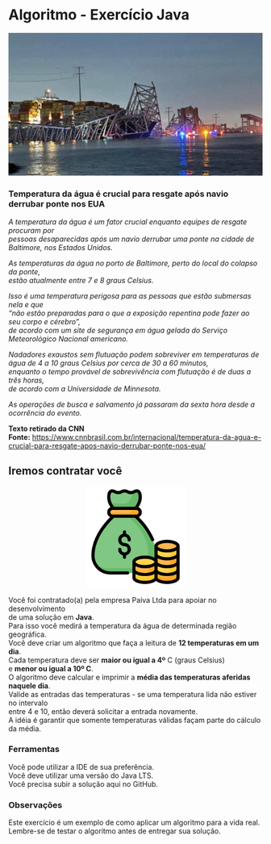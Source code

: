 # Algoritmo - Exercício Java

<p align="center">
    <img src="./image/ponte.jpg" width="700" alt="Ponte"">
</p>

### Temperatura da água é crucial para resgate após navio derrubar ponte nos EUA

_A temperatura da água é um fator crucial enquanto equipes de resgate procuram por_<br>
_pessoas desaparecidas após um navio derrubar uma ponte na cidade de Baltimore, nos Estados Unidos._

_As temperaturas da água no porto de Baltimore, perto do local do colapso da ponte,_<br>
_estão atualmente entre 7 e 8 graus Celsius._

_Isso é uma temperatura perigosa para as pessoas que estão submersas nela e que_<br>
_“não estão preparadas para o que a exposição repentina pode fazer ao seu corpo e cérebro”,_ <br>
_de acordo com um site de segurança em água gelada do Serviço Meteorológico Nacional americano._ <br>

_Nadadores exaustos sem flutuação podem sobreviver em temperaturas de_ <br>
_água de 4 a 10 graus Celsius por cerca de 30 a 60 minutos,_ <br>
_enquanto o tempo provável de sobrevivência com flutuação é de duas a três horas,_ <br>
_de acordo com a Universidade de Minnesota._

_As operações de busca e salvamento já passaram da sexta hora desde a ocorrência do evento._

**Texto retirado da CNN** <br>
**Fonte:** https://www.cnnbrasil.com.br/internacional/temperatura-da-agua-e-crucial-para-resgate-apos-navio-derrubar-ponte-nos-eua/

## Iremos contratar você

<p align="center">
    <img src="./image/money.png" width="200" alt="money">
</p>

Você foi contratado(a) pela empresa Paiva Ltda para apoiar no desenvolvimento <br>
de uma solução em **Java**.<br>
Para isso você medirá a temperatura da água de determinada região geográfica.<br>
Você deve criar um algoritmo que faça a leitura de **12 temperaturas em um dia**.<br>
Cada temperatura deve ser **maior ou igual a 4º** C (graus Celsius)<br>
e **menor ou igual a 10º C**. <br>
O algoritmo deve calcular e imprimir a **média das temperaturas aferidas naquele dia**.<br>
Valide as entradas das temperaturas - se uma temperatura lida não estiver no intervalo<br>
entre 4 e 10, então deverá solicitar a entrada novamente.<br>
A idéia é garantir que somente temperaturas válidas façam parte do cálculo da média.


### Ferramentas

Você pode utilizar a IDE de sua preferência.<br>
Você deve utilizar uma versão do Java LTS.<br>
Você precisa subir a solução aqui no GitHub.

### Observações

Este exercício é um exemplo de como aplicar um algoritmo para a vida real.<br>
Lembre-se de testar o algoritmo antes de entregar sua solução.

